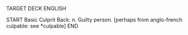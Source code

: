 TARGET DECK
ENGLISH

START
Basic
Culprit
Back: n. Guilty person. [perhaps from anglo-french culpable: see *culpable]
END
